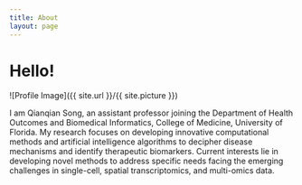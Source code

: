 ```yaml
---
title: About
layout: page
---
```

# Hello!
![Profile Image]({{ site.url }}/{{ site.picture }})

I am Qianqian Song, an assistant professor joining the Department of Health Outcomes and Biomedical Informatics, College of Medicine, University of Florida. My research focuses on developing innovative computational methods and artificial intelligence algorithms to decipher disease mechanisms and identify therapeutic biomarkers. Current interests lie in developing novel methods to address specific needs facing the emerging challenges in single-cell, spatial transcriptomics, and multi-omics data.
